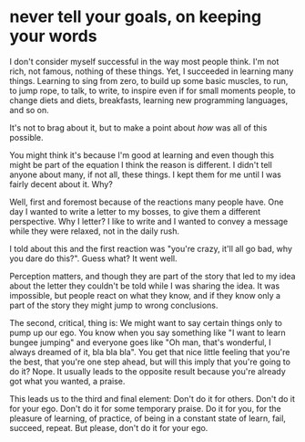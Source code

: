 
# never tell your goals, on keeping your words

I don't consider myself successful in the way most people think. I'm not rich, not famous, nothing of these things.
Yet, I succeeded in learning many things.
Learning to sing from zero, to build up some basic muscles, to run, to jump rope, to talk, to write, to inspire even if for small moments people, to change diets and diets, breakfasts, learning new programming languages, and so on.

It's not to brag about it, but to make a point about _how_ was all of this possible.

You might think it's because I'm good at learning and even though this might be part of the equation I think the reason is different.
I didn't tell anyone about many, if not all, these things. I kept them for me until I was fairly decent about it.
Why?

Well, first and foremost because of the reactions many people have.
One day I wanted to write a letter to my bosses, to give them a different perspective. Why I letter? I like to write and I wanted to convey a message while they were relaxed, not in the daily rush.

I told about this and the first reaction was "you're crazy, it'll all go bad, why you dare do this?".
Guess what? It went well.

Perception matters, and though they are part of the story that led to my idea about the letter they couldn't be told while I was sharing the idea. It was impossible, but people react on what they know, and if they know only a part of the story they might jump to wrong conclusions.

The second, critical, thing is: We might want to say certain things only to pump up our ego.
You know when you say something like "I want to learn bungee jumping" and everyone goes like "Oh man, that's wonderful, I always dreamed of it, bla bla bla".
You get that nice little feeling that you're the best, that you're one step ahead, but will this imply that you're going to do it? Nope. It usually leads to the opposite result because you're already got what you wanted, a praise.

This leads us to the third and final element: Don't do it for others. Don't do it for your ego. Don't do it for some temporary praise.
Do it for you, for the pleasure of learning, of practice, of being in a constant state of learn, fail, succeed, repeat. But please, don't do it for your ego.
